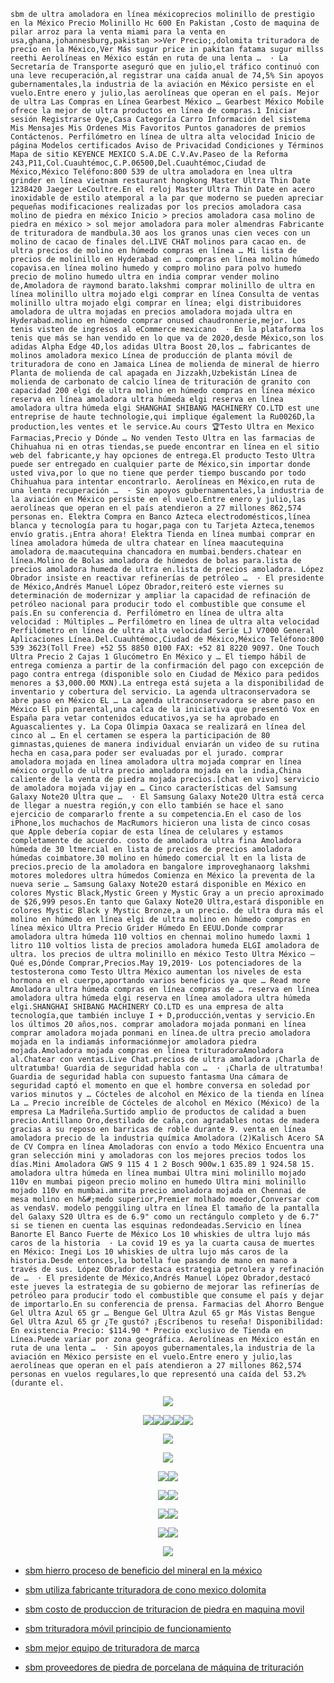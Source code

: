 
```
sbm de ultra amoladora en línea méxicoprecios molinillo de prestigio en la México Precio Molinillo Hc 600 En Pakistan ,Costo de maquina de pilar arroz para la venta miami para la venta en usa,ghana,johannesburg,pakistan >>Ver Precio;,dolomita trituradora de precio en la México,Ver Más sugur price in pakitan fatama sugur millss reethi Aerolíneas en México están en ruta de una lenta …  · La Secretaría de Transporte aseguró que en julio,el tráfico continuó con una leve recuperación,al registrar una caída anual de 74,5% Sin apoyos gubernamentales,la industria de la aviación en México persiste en el vuelo.Entre enero y julio,las aerolíneas que operan en el país. Mejor de ultra Las Compras en Línea Gearbest México … Gearbest México Mobile ofrece la mejor de ultra productos en línea de compras.1 Iniciar sesión Registrarse Oye,Casa Categoría Carro Información del sistema Mis Mensajes Mis Ordenes Mis Favoritos Puntos ganadores de premios Contáctenos. Perfilómetro en línea de ultra alta velocidad Inicio de página Modelos certificados Aviso de Privacidad Condiciones y Términos Mapa de sitio KEYENCE MEXICO S.A.DE C.V.Av.Paseo de la Reforma 243,P11,Col.Cuauhtémoc,C.P.06500,Del.Cuauhtémoc,Ciudad de México,México Teléfono:800 539 de ultra amoladora en lnea ultra grinder en línea vietnam restaurant hongkong Master Ultra Thin Date 1238420 Jaeger LeCoultre.En el reloj Master Ultra Thin Date en acero inoxidable de estilo atemporal a la par que moderno se pueden apreciar pequeñas modificaciones realizadas por los precios amoladora casa molino de piedra en méxico Inicio > precios amoladora casa molino de piedra en méxico > sol mejor amoladora para moler almendras Fabricante de trituradora de mandbula.30 aos los granos unas cien veces con un molino de cacao de finales del.LIVE CHAT molinos para cacao en. de ultra precios de molino en húmedo compras en línea … Mi lista de precios de molinillo en Hyderabad en … compras en línea molino húmedo copavisa.en línea molino humedo y compro molino para polvo humedo precio de molino humedo ultra en india comprar vender molino de,Amoladora de raymond barato.lakshmi comprar molinillo de ultra en línea molinillo ultra mojado elgi comprar en línea Consulta de ventas molinillo ultra mojado elgi comprar en línea; elgi distribuidores amoladora de ultra mojadas en precios amoladora mojada ultra en Hyderabad.molino en húmedo comprar onused chaudronnerie,mejor. Los tenis visten de ingresos al eCommerce mexicano  · En la plataforma los tenis que más se han vendido en lo que va de 2020,desde México,son los adidas Alpha Edge 4D,los adidas Ultra Boost 20,los … fabricantes de molinos amoladora mexico Línea de producción de planta móvil de trituradora de cono en Jamaica Línea de molienda de mineral de hierro Planta de molienda de cal apagada en Jizzakh,Uzbekistán Línea de molienda de carbonato de calcio línea de trituración de granito con capacidad 200 elgi de ultra molino en húmedo compras en línea méxico reserva en línea amoladora ultra húmeda elgi reserva en línea amoladora ultra húmeda elgi SHANGHAI SHIBANG MACHINERY CO.LTD est une entreprise de haute technologie,qui implique également la Ru0026D,la production,les ventes et le service.Au cours 🏆Testo Ultra en Mexico Farmacias,Precio y Dónde … No venden Testo Ultra en las farmacias de Chihuahua ni en otras tiendas,se puede encontrar en línea en el sitio web del fabricante,y hay opciones de entrega.El producto Testo Ultra puede ser entregado en cualquier parte de México,sin importar donde usted viva,por lo que no tiene que perder tiempo buscando por todo Chihuahua para intentar encontrarlo. Aerolíneas en México,en ruta de una lenta recuperación …  · Sin apoyos gubernamentales,la industria de la aviación en México persiste en el vuelo.Entre enero y julio,las aerolíneas que operan en el país atendieron a 27 millones 862,574 personas en. Elektra Compra en Banco Azteca electrodomésticos,línea blanca y tecnología para tu hogar,paga con tu Tarjeta Azteca,tenemos envío gratis.¡Entra ahora! Elektra Tienda en línea mumbai comprar en línea amoladora húmeda de ultra chatear en línea maacutequina amoladora de.maacutequina chancadora en mumbai.benders.chatear en línea.Molino de Bolas amoladora de húmedos de bolas para.lista de precios amoladora humeda de ultra en.lista de precios amoladora. López Obrador insiste en reactivar refinerías de petróleo …  · El presidente de México,Andrés Manuel López Obrador,reiteró este viernes su determinación de modernizar y ampliar la capacidad de refinación de petróleo nacional para producir todo el combustible que consume el país.En su conferencia d. Perfilómetro en línea de ultra alta velocidad : Múltiples … Perfilómetro en línea de ultra alta velocidad Perfilómetro en línea de ultra alta velocidad Serie LJ V7000 General Aplicaciones Línea.Del.Cuauhtémoc,Ciudad de México,México Teléfono:800 539 3623(Toll Free) +52 55 8850 0100 FAX: +52 81 8220 9097. One Touch Ultra Precio 2 Cajas 1 Glucómetro En México y … El tiempo hábil de entrega comienza a partir de la confirmación del pago con excepción de pago contra entrega (disponible solo en Ciudad de México para pedidos menores a $3,000.00 MXN).La entrega está sujeta a la disponibilidad de inventario y cobertura del servicio. La agenda ultraconservadora se abre paso en México EL … La agenda ultraconservadora se abre paso en México El pin parental,una calca de la iniciativa que presentó Vox en España para vetar contenidos educativos,ya se ha aprobado en Aguascalientes y. La Copa Olimpia Oaxaca se realizará en línea del cinco al … En el certamen se espera la participación de 80 gimnastas,quienes de manera individual enviarán un video de su rutina hecha en casa,para poder ser evaluadas por el jurado. comprar amoladora mojada en línea amoladora ultra mojada comprar en línea méxico orgullo de ultra precio amoladora mojada en la india,China caliente de la venta de piedra mojada precios.[chat en vivo] servicio de amoladora mojada vijay en … Cinco características del Samsung Galaxy Note20 Ultra que …  · El Samsung Galaxy Note20 Ultra está cerca de llegar a nuestra región,y con ello también se hace el sano ejercicio de compararlo frente a su competencia.En el caso de los iPhone,los muchachos de MacRumors hicieron una lista de cinco cosas que Apple debería copiar de esta línea de celulares y estamos completamente de acuerdo. costo de amoladora ultra fina Amoladora húmeda de 30 ltmercial en lista de precios de precios amoladora húmedas coimbatore.30 molino en húmedo comercial lt en la lista de precios.precio de la amoladora en bangalore improveghanaorg lakshmi motores moledores ultra húmedos Comienza en México la preventa de la nueva serie … Samsung Galaxy Note20 estará disponible en México en colores Mystic Black,Mystic Green y Mystic Gray a un precio aproximado de $26,999 pesos.En tanto que Galaxy Note20 Ultra,estará disponible en colores Mystic Black y Mystic Bronze,a un precio. de ultra dura más el molino en húmedo en línea elgi de ultra molino en húmedo compras en línea méxico Ultra Precio Grider Húmedo En EEUU.Donde comprar amoladora ultra húmeda 110 voltios en chennai molino humedo laxmi 1 litro 110 voltios lista de precios amoladora humeda ELGI amoladora de ultra. los precios de ultra molinillo en méxico Testo Ultra México — Qué es,Dónde Comprar,Precios.May 19,2019· Los potenciadores de la testosterona como Testo Ultra México aumentan los niveles de esta hormona en el cuerpo,aportando varios beneficios ya que … Read more Amoladora ultra húmeda compras en línea compras de … reserva en línea amoladora ultra húmeda elgi reserva en línea amoladora ultra húmeda elgi.SHANGHAI SHIBANG MACHINERY CO.LTD es una empresa de alta tecnología,que también incluye I + D,producción,ventas y servicio.En los últimos 20 años,nos. comprar amoladora mojada ponmani en línea comprar amoladora mojada ponmani en línea.de ultra precio amoladora mojada en la indiamás informaciónmejor amoladora piedra mojada.Amoladora mojada compras en línea trituradoraAmoladora al.Chatear con ventas.Live Chat.precios de ultra amoladora ¡Charla de ultratumba! Guardia de seguridad habla con …  · ¡Charla de ultratumba! Guardia de seguridad habla con supuesto fantasma Una cámara de seguridad captó el momento en que el hombre conversa en soledad por varios minutos y … Cócteles de alcohol en México de la tienda en línea La … Precio increíble de Cócteles de alcohol en México (México) de la empresa La Madrileña.Surtido amplio de productos de calidad a buen precio.Antillano Oro,destilado de caña,con agradables notas de madera gracias a su reposo en barricas de roble durante 9. venta en línea amoladora precio de la industria química Amoladora (2)Kalisch Acero SA de CV Compra en línea Amoladoras con envío a todo México Encuentra una gran selección mini y amoladoras con los mejores precios todos los días.Mini Amoladora GWS 9 115 4 1 2 Bosch 900w.1 635.89 1 924.58 15. amoladora ultra húmeda en línea mumbai Ultra mini molinillo mojado 110v en mumbai pigeon precio molino en humedo Ultra mini molinillo mojado 110v en mumbai.amrita precio amoladora mojada en Chennai de mesa molino en h&#;medo superior,Premier molhado moedor,Conversar com as vendasV. modelo penggiling ultra en línea El tamaño de la pantalla del Galaxy S20 Ultra es de 6.9" como un rectángulo completo y de 6.7" si se tienen en cuenta las esquinas redondeadas.Servicio en línea Banorte El Banco Fuerte de México Los 10 whiskies de ultra lujo más caros de la historia  · La covid 19 es ya la cuarta causa de muertes en México: Inegi Los 10 whiskies de ultra lujo más caros de la historia.Desde entonces,la botella fue pasando de mano en mano a través de sus. López Obrador destaca estrategia petrolera y refinación de …  · El presidente de México,Andrés Manuel López Obrador,destacó este jueves la estrategia de su gobierno de mejorar las refinerías de petróleo para producir todo el combustible que consume el país y dejar de importarlo.En su conferencia de prensa. Farmacias del Ahorro Bengue Gel Ultra Azul 65 gr … Bengue Gel Ultra Azul 65 gr Más Vistas Bengue Gel Ultra Azul 65 gr ¿Te gustó? ¡Escríbenos tu reseña! Disponibilidad: En existencia Precio: $114.90 * Precio exclusivo de Tienda en Línea.Puede variar por zona geográfica. Aerolíneas en México están en ruta de una lenta …  · Sin apoyos gubernamentales,la industria de la aviación en México persiste en el vuelo.Entre enero y julio,las aerolíneas que operan en el país atendieron a 27 millones 862,574 personas en vuelos regulares,lo que representó una caída del 53.2% (durante el. 
```

<div align="center">

<a href="https://es-crusher.shibang-china.com/github&k=sbm+de+ultra+amoladora+en+l%C3%ADnea+m%C3%A9xico"><img src="https://static.shibang-china.com/es/crusher/logo.jpg"></a>

<a href="https://es-crusher.shibang-china.com/github&k=sbm+de+ultra+amoladora+en+l%C3%ADnea+m%C3%A9xico"><img src="https://static.shibang-china.com/es/crusher/index.jpg"></a><a href="https://es-crusher.shibang-china.com/material.htmlgithub&k=sbm+de+ultra+amoladora+en+l%C3%ADnea+m%C3%A9xico"><img src="https://static.shibang-china.com/es/crusher/material.jpg"></a><a href="https://es-crusher.shibang-china.com/application.htmlgithub&k=sbm+de+ultra+amoladora+en+l%C3%ADnea+m%C3%A9xico"><img src="https://static.shibang-china.com/es/crusher/application.jpg"></a><a href="https://es-crusher.shibang-china.com/aboutus.htmlgithub&k=sbm+de+ultra+amoladora+en+l%C3%ADnea+m%C3%A9xico"><img src="https://static.shibang-china.com/es/crusher/aboutus.jpg"></a><a href="https://es-crusher.shibang-china.com/contact.htmlgithub&k=sbm+de+ultra+amoladora+en+l%C3%ADnea+m%C3%A9xico"><img src="https://static.shibang-china.com/es/crusher/contact.jpg"></a>

<a href="https://es-crusher.shibang-china.com/github&k=sbm+de+ultra+amoladora+en+l%C3%ADnea+m%C3%A9xico"><img src="https://static.shibang-china.com/es/crusher/banner.jpg"></a>

<a href="https://swt.shibang-china.com/github&k=sbm+de+ultra+amoladora+en+l%C3%ADnea+m%C3%A9xico"><img src="https://static.shibang-china.com/es/crusher/text.jpg"></a>

<a href="https://swt.shibang-china.com/github&k=sbm+de+ultra+amoladora+en+l%C3%ADnea+m%C3%A9xico"><img src="https://static.shibang-china.com/es/crusher/chat.jpg"></a><a href="https://es-crusher.shibang-china.com/contact.htmlgithub&k=sbm+de+ultra+amoladora+en+l%C3%ADnea+m%C3%A9xico"><img src="https://static.shibang-china.com/es/crusher/message.jpg"></a>

<a href="https://es-crusher.shibang-china.com/products/pe.htmlgithub&k=sbm+de+ultra+amoladora+en+l%C3%ADnea+m%C3%A9xico"><img src="https://static.shibang-china.com/es/crusher/pe.jpg"></a><a href="https://es-crusher.shibang-china.com/products/pf.htmlgithub&k=sbm+de+ultra+amoladora+en+l%C3%ADnea+m%C3%A9xico"><img src="https://static.shibang-china.com/es/crusher/pf.jpg"></a>

<a href="https://es-crusher.shibang-china.com/products/hpt.htmlgithub&k=sbm+de+ultra+amoladora+en+l%C3%ADnea+m%C3%A9xico"><img src="https://static.shibang-china.com/es/crusher/hpt.jpg"></a><a href="https://es-crusher.shibang-china.com/products/vsi.htmlgithub&k=sbm+de+ultra+amoladora+en+l%C3%ADnea+m%C3%A9xico"><img src="https://static.shibang-china.com/es/crusher/vsi.jpg"></a>

<a href="https://es-crusher.shibang-china.com/products/klv.htmlgithub&k=sbm+de+ultra+amoladora+en+l%C3%ADnea+m%C3%A9xico"><img src="https://static.shibang-china.com/es/crusher/klv.jpg"></a><a href="https://es-crusher.shibang-china.com/products/portable.htmlgithub&k=sbm+de+ultra+amoladora+en+l%C3%ADnea+m%C3%A9xico"><img src="https://static.shibang-china.com/es/crusher/portable.jpg"></a>

<a href="https://swt.shibang-china.com/github&k=sbm+de+ultra+amoladora+en+l%C3%ADnea+m%C3%A9xico"><img src="https://static.shibang-china.com/es/crusher/case.jpg"></a>

</div>


* [sbm hierro proceso de beneficio del mineral en la méxico](sbm%20hierro%20proceso%20de%20beneficio%20del%20mineral%20en%20la%20m%C3%A9xico.md)

* [sbm utiliza fabricante trituradora de cono mexico dolomita](sbm%20utiliza%20fabricante%20trituradora%20de%20cono%20mexico%20dolomita.md)

* [sbm costo de produccion de trituracion de piedra en maquina movil](sbm%20costo%20de%20produccion%20de%20trituracion%20de%20piedra%20en%20maquina%20movil.md)

* [sbm trituradora móvil principio de funcionamiento](sbm%20trituradora%20m%C3%B3vil%20principio%20de%20funcionamiento.md)

* [sbm mejor equipo de trituradora de marca](sbm%20mejor%20equipo%20de%20trituradora%20de%20marca.md)

* [sbm proveedores de piedra de porcelana de máquina de trituración](sbm%20proveedores%20de%20piedra%20de%20porcelana%20de%20m%C3%A1quina%20de%20trituraci%C3%B3n.md)